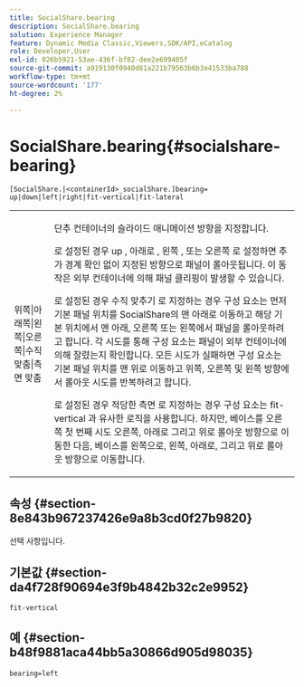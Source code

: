 ```yaml
---
title: SocialShare.bearing
description: SocialShare.bearing
solution: Experience Manager
feature: Dynamic Media Classic,Viewers,SDK/API,eCatalog
role: Developer,User
exl-id: 026b5921-53ae-436f-bf82-dee2e699405f
source-git-commit: a919130f0940d81a221b79563b6b3e41533ba788
workflow-type: tm+mt
source-wordcount: '177'
ht-degree: 2%

---
```


# SocialShare.bearing{#socialshare-bearing}

`[SocialShare.|<containerId>_socialShare.]bearing= up|down|left|right|fit-vertical|fit-lateral`

<table id="table_0002BE81371D4E16A56FBEDD13FDF3C2"> 
 <tbody> 
  <tr> 
   <td colname="col1"> <p> <span class="codeph"> 위쪽|아래쪽|왼쪽|오른쪽|수직 맞춤|측면 맞춤 </span> </p> </td> 
   <td colname="col2"> <p> 단추 컨테이너의 슬라이드 애니메이션 방향을 지정합니다. </p> <p> 로 설정된 경우 <span class="codeph"> up </span>, <span class="codeph"> 아래로 </span>, <span class="codeph"> 왼쪽 </span>, 또는 <span class="codeph"> 오른쪽 </span>로 설정하면 추가 경계 확인 없이 지정된 방향으로 패널이 롤아웃됩니다. 이 동작은 외부 컨테이너에 의해 패널 클리핑이 발생할 수 있습니다. </p> <p>로 설정된 경우 <span class="codeph"> 수직 맞추기 </span>로 지정하는 경우 구성 요소는 먼저 기본 패널 위치를 SocialShare의 맨 아래로 이동하고 해당 기본 위치에서 맨 아래, 오른쪽 또는 왼쪽에서 패널을 롤아웃하려고 합니다. 각 시도를 통해 구성 요소는 패널이 외부 컨테이너에 의해 잘렸는지 확인합니다. 모든 시도가 실패하면 구성 요소는 기본 패널 위치를 맨 위로 이동하고 위쪽, 오른쪽 및 왼쪽 방향에서 롤아웃 시도를 반복하려고 합니다. </p> <p>로 설정된 경우 <span class="codeph"> 적당한 측면 </span>로 지정하는 경우 구성 요소는 fit-vertical 과 유사한 로직을 사용합니다. 하지만, 베이스를 오른쪽 첫 번째 시도 오른쪽, 아래로 그리고 위로 롤아웃 방향으로 이동한 다음, 베이스를 왼쪽으로, 왼쪽, 아래로, 그리고 위로 롤아웃 방향으로 이동합니다. </p> </td> 
  </tr> 
 </tbody> 
</table>

## 속성 {#section-8e843b967237426e9a8b3cd0f27b9820}

선택 사항입니다.

## 기본값 {#section-da4f728f90694e3f9b4842b32c2e9952}

`fit-vertical`

## 예 {#section-b48f9881aca44bb5a30866d905d98035}

`bearing=left`

